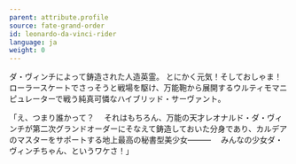 ```yaml
---
parent: attribute.profile
source: fate-grand-order
id: leonardo-da-vinci-rider
language: ja
weight: 0
---
```


ダ・ヴィンチによって鋳造された人造英霊。
とにかく元気！そしておしゃま！
ローラースケートでさっそうと戦場を駆け、万能鞄から展開するウルティモマニピュレーターで戦う純真可憐なハイブリッド・サーヴァント。

「え、つまり誰かって？
　それはもちろん、万能の天才レオナルド・ダ・ヴィンチが第二次グランドオーダーにそなえて鋳造しておいた分身であり、カルデアのマスターをサポートする地上最高の秘書型美少女―――
　みんなの少女ダ・ヴィンチちゃん、というワケさ！」
